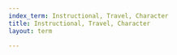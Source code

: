 ```yaml
---
index_term: Instructional, Travel, Character
title: Instructional, Travel, Character
layout: term

---
```

